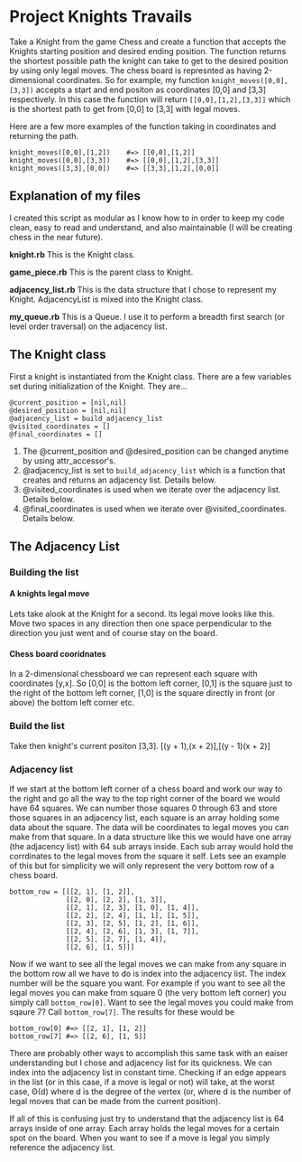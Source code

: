# Project Knights Travails
Take a Knight from the game Chess and create a function that accepts the Knights starting position and desired ending position. The function returns the shortest possible path the knight can take to get to the desired position by using only legal moves. The chess board is represnted as having 2-dimensional coordinates. So for example, my function `knight_moves([0,0],[3,3])` accepts a start and end positon as coordinates [0,0] and [3,3] respectively. In this case the function will return `[[0,0],[1,2],[3,3]]` which is the shortest path to get from [0,0] to [3,3] with legal moves. 

Here are a few more examples of the function taking in coordinates and returning the path. 
```
knight_moves([0,0],[1,2])    #=> [[0,0],[1,2]]
knight_moves([0,0],[3,3])    #=> [[0,0],[1,2],[3,3]]
knight_moves([3,3],[0,0])    #=> [[3,3],[1,2],[0,0]]
```

## Explanation of my files
I created this script as modular as I know how to in order to keep my code clean, easy to read and understand, and also maintainable (I will be creating chess in the near future). 

**knight.rb** This is the Knight class. 

**game_piece.rb** This is the parent class to Knight. 

**adjacency_list.rb** This is the data structure that I chose to represent my Knight. AdjacencyList is mixed into the Knight class. 

**my_queue.rb** This is a Queue. I use it to perform a breadth first search (or level order traversal) on the adjacency list. 

## The Knight class 
First a knight is instantiated from the Knight class. There are a few variables set during initialization of the Knight. They are...
```
@current_position = [nil,nil]
@desired_position = [nil,nil]
@adjacency_list = build_adjacency_list
@visited_coordinates = []
@final_coordinates = []
```
1) The @current_position and @desired_position can be changed anytime by using attr_accessor's. 
2) @adjacency_list is set to `build_adjacency_list` which is a function that creates and returns an adjacency list. Details below. 
3) @visited_coordinates is used when we iterate over the adjacency list. Details below. 
4) @final_coordinates is used when we iterate over @visited_coordinates. Details below. 

## The Adjacency List

### Building the list
#### A knights legal move
Lets take alook at the Knight for a second. Its legal move looks like this. Move two spaces in any direction then one space perpendicular to the direction you just went and of course stay on the board. 
#### Chess board cooridnates
In a 2-dimensional chessboard we can represent each square with coordinates [y,x]. So [0,0] is the bottom left corner, [0,1] is the square just to the right of the bottom left corner, [1,0] is the square directly in front (or above) the bottom left corner etc. 
### Build the list
Take then knight's current positon [3,3]. [(y + 1),(x + 2)],[(y - 1)(x + 2)]


### Adjacency list
If we start at the bottom left corner of a chess board and work our way to the right and go all the way to the top right corner of the board we would have 64 squares. We can number those squares 0 through 63 and store those squares in an adjacency list, each square is an array holding some data about the square. The data will be coordinates to legal moves you can make from that square. In a data structure like this we would have one array (the adjacency list) with 64 sub arrays inside. Each sub array would hold the corrdinates to the legal moves from the square it self. Lets see an example of this but for simplicity we will only represent the very bottom row of a chess board. 
```
bottom_row = [[[2, 1], [1, 2]],
              [[2, 0], [2, 2], [1, 3]],
              [[2, 1], [2, 3], [1, 0], [1, 4]],
              [[2, 2], [2, 4], [1, 1], [1, 5]],
              [[2, 3], [2, 5], [1, 2], [1, 6]],
              [[2, 4], [2, 6], [1, 3], [1, 7]],
              [[2, 5], [2, 7], [1, 4]],
              [[2, 6], [1, 5]]]
```
Now if we want to see all the legal moves we can make from any square in the bottom row all we have to do is index into the adjacency list. The index number will be the square you want. For example if you want to see all the legal moves you can make from square 0 (the very bottom left corner) you simply call `bottom_row[0]`. Want to see the legal moves you could make from sqaure 7?  Call `bottom_row[7]`. The results for these would be
```
bottom_row[0] #=> [[2, 1], [1, 2]]
bottom_row[7] #=> [[2, 6], [1, 5]]
```
There are probably other ways to accomplish this same task with an eaiser understanding but I chose and adjacency list for its quickness. We can index into the adjacency list in constant time. Checking if an edge appears in the list (or in this case, if a move is legal or not) will take, at the worst case, Θ(d) where d is the degree of the vertex (or, where d is the number of legal moves that can be made from the current position). 

If all of this is confusing just try to understand that the adjacency list is 64 arrays inside of one array. Each array holds the legal moves for a certain spot on the board. When you want to see if a move is legal you simply reference the adjacency list. 